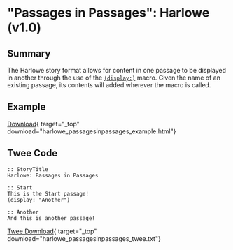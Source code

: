 # "Passages in Passages": Harlowe (v1.0)

## Summary

The Harlowe story format allows for content in one passage to be displayed in another through the use of the [`(display:)`](https://twine2.neocities.org/#macro_display) macro. Given the name of an existing passage, its contents will added wherever the macro is called.

## Example

[Download](harlowe_passagesinpassages_example.html){ target="_top" download="harlowe_passagesinpassages_example.html"}

## Twee Code

```twee
:: StoryTitle
Harlowe: Passages in Passages

:: Start
This is the Start passage!
(display: "Another")

:: Another
And this is another passage!

```

[Twee Download](harlowe_passagesinpassages_twee.txt){ target="_top" download="harlowe_passagesinpassages_twee.txt"}
